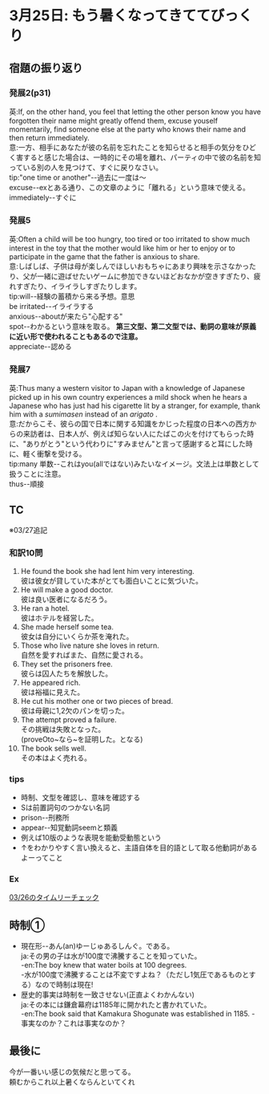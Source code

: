 # 3月25日: もう暑くなってきててびっくり
## 宿題の振り返り
### 発展2(p31)
英:If, on the other hand, you feel that letting the other person know you have forgotten their name might greatly offend them, excuse youself momentarily, find someone else at the party who knows their name and then return immediately.  
意:一方、相手にあなたが彼の名前を忘れたことを知らせると相手の気分をひどく害すると感じた場合は、一時的にその場を離れ、パーティの中で彼の名前を知っている別の人を見つけて、すぐに戻りなさい。  
tip:"one time or another"--過去に一度は～  
excuse--exとある通り、この文章のように「離れる」という意味で使える。  
immediately--すぐに
### 発展5
英:Often a child will be too hungry, too tired or too irritated to show much interest in the toy that the mother would like him or her to enjoy or to participate in the game that the father is anxious to share.  
意:しばしば、子供は母が楽しんでほしいおもちゃにあまり興味を示さなかったり、父が一緒に遊ばせたいゲームに参加できないほどおなかが空きすぎたり、疲れすぎたり、イライラしすぎたりします。  
tip:will--経験の蓄積から来る予想。意思  
be irritated--イライラする  
anxious--aboutが来たら"心配する"  
spot--わかるという意味を取る。 **第三文型、第二文型では、動詞の意味が原義に近い形で使われることもあるので注意。**  
appreciate--認める
### 発展7
英:Thus many a western visitor to Japan with a knowledge of Japanese picked up in his own country experiences a mild shock when he hears a Japanese who has just had his cigarette lit by a stranger, for example, thank him with a *sumimasen* instead of an *arigato* .  
意:だからこそ、彼らの国で日本に関する知識をかじった程度の日本への西方からの来訪者は、日本人が、例えば知らない人にたばこの火を付けてもらった時に、"ありがとう"という代わりに"すみません"と言って感謝すると耳にした時に、軽く衝撃を受ける。  
tip:many 単数--これはyou(allではない)みたいなイメージ。文法上は単数として扱うことに注意。  
thus--順接
## TC
※03/27追記  
### 和訳10問
1. He found the book she had lent him very interesting.  
    彼は彼女が貸していた本がとても面白いことに気づいた。
2. He will make a good doctor.  
    彼は良い医者になるだろう。
3. He ran a hotel.  
    彼はホテルを経営した。
4. She made herself some tea.  
    彼女は自分にいくらか茶を淹れた。
5. Those who live nature she loves in return.  
    自然を愛すればまた、自然に愛される。
6. They set the prisoners free.  
    彼らは囚人たちを解放した。
7. He appeared rich.  
    彼は裕福に見えた。
8. He cut his mother one or two pieces of bread.  
    彼は母親に1,2欠のパンを切った。
9. The attempt proved a failure.  
    その挑戦は失敗となった。  
    (proveOto~なら~を証明した。となる)
10. The book sells well.  
    その本はよく売れる。
### tips
* 時制、文型を確認し、意味を確認する
* Sは前置詞句のつかない名詞
* prison--刑務所
* appear--知覚動詞seemと類義
* 例えば10版のような表現を能動受動態という
* ↑をわかりやすく言い換えると、主語自体を目的語として取る他動詞があるよーってこと
### Ex
[03/26のタイムリーチェック](URL "03/26Eng")
## 時制①
+ 現在形--あん(an)ゆーじゅあるしんぐ。である。  
    ja:その男の子は水が100度で沸騰することを知っていた。  
    -en:The boy knew that water boils at 100 degrees.  
    -水が100度で沸騰することは不変ですよね？（ただし1気圧であるものとする）なので時制は現在!  
+ 歴史的事実は時制を一致させない(正直よくわかんない)  
    ja:その本には鎌倉幕府は1185年に開かれたと書かれていた。  
    -en:The book said that Kamakura Shogunate was established in 1185.
    -事実なのか？これは事実なのか？
## 最後に
今が一番いい感じの気候だと思ってる。  
頼むからこれ以上暑くならんといてくれ
